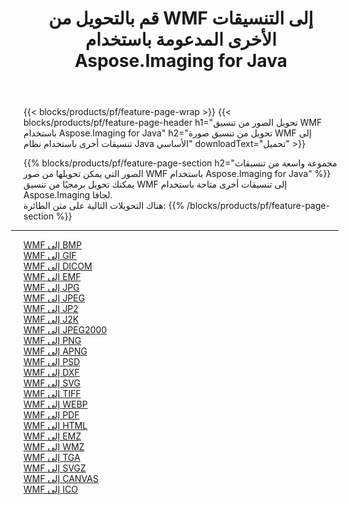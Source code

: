 ﻿---
title: قم بالتحويل من WMF إلى التنسيقات الأخرى المدعومة باستخدام Aspose.Imaging for Java 
weight: 3920
url: /ar/java/conversion/from/wmf 
lang: ar
langdirlevel: 2
locales: zh-hans,ja,it,ru,de,es,fr,nl,id,lt,pl,pt,vi,tr,ko,zh-hant,ar,hi,th,sv,cs,uk,he
description: Aspose.Imaging يمكن تحويله بسهولة من WMF إلى تنسيقات أخرى باستخدام Java platform
---

{{< blocks/products/pf/feature-page-wrap >}}
{{< blocks/products/pf/feature-page-header h1="تحويل الصور من تنسيق WMF باستخدام Aspose.Imaging for Java" h2="تحويل من تنسيق صورة WMF إلى تنسيقات أخرى باستخدام نظام Java الأساسي" downloadText="تحميل" >}}


{{% blocks/products/pf/feature-page-section  h2="مجموعة واسعة من تنسيقات الصور التي يمكن تحويلها من صور WMF باستخدام Aspose.Imaging for Java" %}}
يمكنك تحويل برمجيًا من تنسيق WMF إلى تنسيقات أخرى متاحة باستخدام
Aspose.Imaging لجافا.
<br/>
هناك التحويلات التالية على متن الطائرة:
{{% /blocks/products/pf/feature-page-section %}}
<div class="container-fluid productfamilypage bg-gray">
    <div class="convertypes bg-gray agp-content section">
        <div class="container">
		<hr style="margin-left:-20px;"/>
		<div class="row other-converters">
		    <div class='col-md-2 other-converter remove-lp remove-rp'><a href="/imaging/ar/java/conversion/wmf-to-bmp" >WMF إلى BMP</a></div><div class='col-md-2 other-converter remove-lp remove-rp'><a href="/imaging/ar/java/conversion/wmf-to-gif" >WMF إلى GIF</a></div><div class='col-md-2 other-converter remove-lp remove-rp'><a href="/imaging/ar/java/conversion/wmf-to-dicom" >WMF إلى DICOM</a></div><div class='col-md-2 other-converter remove-lp remove-rp'><a href="/imaging/ar/java/conversion/wmf-to-emf" >WMF إلى EMF</a></div><div class='col-md-2 other-converter remove-lp remove-rp'><a href="/imaging/ar/java/conversion/wmf-to-jpg" >WMF إلى JPG</a></div><div class='col-md-2 other-converter remove-lp remove-rp'><a href="/imaging/ar/java/conversion/wmf-to-jpeg" >WMF إلى JPEG</a></div><div class='col-md-2 other-converter remove-lp remove-rp'><a href="/imaging/ar/java/conversion/wmf-to-jp2" >WMF إلى JP2</a></div><div class='col-md-2 other-converter remove-lp remove-rp'><a href="/imaging/ar/java/conversion/wmf-to-j2k" >WMF إلى J2K</a></div><div class='col-md-2 other-converter remove-lp remove-rp'><a href="/imaging/ar/java/conversion/wmf-to-jpeg2000" >WMF إلى JPEG2000</a></div><div class='col-md-2 other-converter remove-lp remove-rp'><a href="/imaging/ar/java/conversion/wmf-to-png" >WMF إلى PNG</a></div><div class='col-md-2 other-converter remove-lp remove-rp'><a href="/imaging/ar/java/conversion/wmf-to-apng" >WMF إلى APNG</a></div><div class='col-md-2 other-converter remove-lp remove-rp'><a href="/imaging/ar/java/conversion/wmf-to-psd" >WMF إلى PSD</a></div><div class='col-md-2 other-converter remove-lp remove-rp'><a href="/imaging/ar/java/conversion/wmf-to-dxf" >WMF إلى DXF</a></div><div class='col-md-2 other-converter remove-lp remove-rp'><a href="/imaging/ar/java/conversion/wmf-to-svg" >WMF إلى SVG</a></div><div class='col-md-2 other-converter remove-lp remove-rp'><a href="/imaging/ar/java/conversion/wmf-to-tiff" >WMF إلى TIFF</a></div><div class='col-md-2 other-converter remove-lp remove-rp'><a href="/imaging/ar/java/conversion/wmf-to-webp" >WMF إلى WEBP</a></div><div class='col-md-2 other-converter remove-lp remove-rp'><a href="/imaging/ar/java/conversion/wmf-to-pdf" >WMF إلى PDF</a></div><div class='col-md-2 other-converter remove-lp remove-rp'><a href="/imaging/ar/java/conversion/wmf-to-html" >WMF إلى HTML</a></div><div class='col-md-2 other-converter remove-lp remove-rp'><a href="/imaging/ar/java/conversion/wmf-to-emz" >WMF إلى EMZ</a></div><div class='col-md-2 other-converter remove-lp remove-rp'><a href="/imaging/ar/java/conversion/wmf-to-wmz" >WMF إلى WMZ</a></div><div class='col-md-2 other-converter remove-lp remove-rp'><a href="/imaging/ar/java/conversion/wmf-to-tga" >WMF إلى TGA</a></div><div class='col-md-2 other-converter remove-lp remove-rp'><a href="/imaging/ar/java/conversion/wmf-to-svgz" >WMF إلى SVGZ</a></div><div class='col-md-2 other-converter remove-lp remove-rp'><a href="/imaging/ar/java/conversion/wmf-to-canvas" >WMF إلى CANVAS</a></div><div class='col-md-2 other-converter remove-lp remove-rp'><a href="/imaging/ar/java/conversion/wmf-to-ico" >WMF إلى ICO</a></div>
                </div>
        </div>
    </div>
</div>
<br/>

